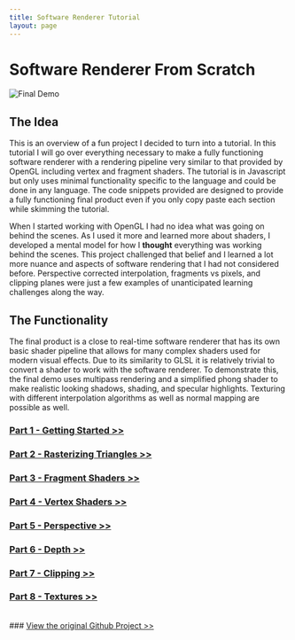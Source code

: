 ```yaml
---
title: Software Renderer Tutorial
layout: page
---
```


# Software Renderer From Scratch

![Final Demo](/assets/software_renderer/specular_highlight.gif)

## The Idea

This is an overview of a fun project I decided to turn into a tutorial. In this tutorial I will go over everything necessary to make a fully functioning software renderer with a rendering pipeline very similar to that provided by OpenGL including vertex and fragment shaders. The tutorial is in Javascript but only uses minimal functionality specific to the language and could be done in any language. The code snippets provided are designed to provide a fully functioning final product even if you only copy paste each section while skimming the tutorial.

When I started working with OpenGL I had no idea what was going on behind the scenes. As I used it more and learned more about shaders, I developed a mental model for how I **thought** everything was working behind the scenes. This project challenged that belief and I learned a lot more nuance and aspects of software rendering that I had not considered before. Perspective corrected interpolation, fragments vs pixels, and clipping planes were just a few examples of unanticipated learning challenges along the way.

## The Functionality

The final product is a close to real-time software renderer that has its own basic shader pipeline that allows for many complex shaders used for modern visual effects. Due to its similarity to GLSL it is relatively trivial to convert a shader to work with the software renderer. To demonstrate this, the final demo uses multipass rendering and a simplified phong shader to make realistic looking shadows, shading, and specular highlights. Texturing with different interpolation algorithms as well as normal mapping are possible as well.

### <a href="/projects/software_renderer/part1/">Part 1 - Getting Started >></a>
### <a href="/projects/software_renderer/part2/">Part 2 - Rasterizing Triangles >></a>
### <a href="/projects/software_renderer/part3/">Part 3 - Fragment Shaders >></a>
### <a href="/projects/software_renderer/part4/">Part 4 - Vertex Shaders >></a>
### <a href="/projects/software_renderer/part5/">Part 5 - Perspective >></a>
### <a href="/projects/software_renderer/part6/">Part 6 - Depth >></a>
### <a href="/projects/software_renderer/part7/">Part 7 - Clipping >></a>
### <a href="/projects/software_renderer/part8/">Part 8 - Textures >></a>
<br/>
### <a href="https://www.github.com/natethegreat2525/softwarerenderer">View the original Github Project >></a>
